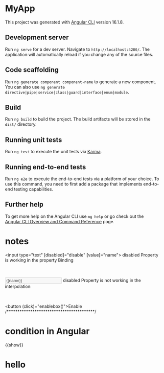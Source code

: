 # MyApp

This project was generated with [Angular CLI](https://github.com/angular/angular-cli) version 16.1.8.

## Development server

Run `ng serve` for a dev server. Navigate to `http://localhost:4200/`. The application will automatically reload if you change any of the source files.

## Code scaffolding

Run `ng generate component component-name` to generate a new component. You can also use `ng generate directive|pipe|service|class|guard|interface|enum|module`.

## Build

Run `ng build` to build the project. The build artifacts will be stored in the `dist/` directory.

## Running unit tests

Run `ng test` to execute the unit tests via [Karma](https://karma-runner.github.io).

## Running end-to-end tests

Run `ng e2e` to execute the end-to-end tests via a platform of your choice. To use this command, you need to first add a package that implements end-to-end testing capabilities.

## Further help

To get more help on the Angular CLI use `ng help` or go check out the [Angular CLI Overview and Command Reference](https://angular.io/cli) page.

# notes
   <!-- <h1 (mouseover)="getName('over-hello')" style="background-color: red;">name:{{name}}</h1> -->
  <!-- keyup,keydown -->
  <!-- <input type="text" #box (blur)="getName(box.value)"/> -->
  <!-- <br> -->
  <!-- <button (click)="getName('e')">Click</button> -->
  <!-- <h1 (mouseleave)="getName('leave-hello')" style="background-color: green;">name:{{name}}</h1> -->
 <!-- this is the event binding -->
   <!-- <input type="text" (keyup)="getName($event)"/>
   -->
   <!-- <input type="text" #box />
 <button (click)="getName(box.value)">Add</button>
 <h1>{{name}}</h1> when we click on buttion we get value from the input field -->
 <!-- this is Property Binding  -->
 <input type="text" [disabled]="disable" [value]="name">
 disabled Property is working in the property Binding
  <!-- Property Binding  -->
 <br> <br>
 <input type="text"  disabled={{disable}} value={{name}}>
 disabled Property is not working in the interpolation
 <!-- This is interpolation -->
 <br><br>
 <button (click)="enablebox()">Enable</button>
 /*****************************************/
  <h1>condition in Angular</h1>
 <!-- <div *ngIf="show else elseBlock">
  if Block
 </div> -->
 <ng-template [ngIf]="show==true">
   {{show}}
 </ng-template>
 <ng-template #elseBlock>
        <h1>hello</h1>
 </ng-template>
